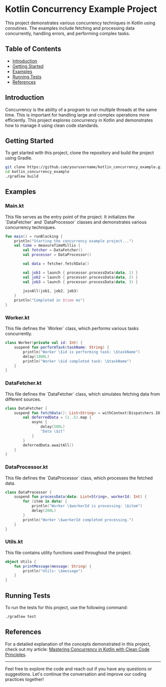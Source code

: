 
# Kotlin Concurrency Example Project

This project demonstrates various concurrency techniques in Kotlin using coroutines. The examples include fetching and processing data concurrently, handling errors, and performing complex tasks.

## Table of Contents

- [Introduction](#introduction)
- [Getting Started](#getting-started)
- [Examples](#examples)
- [Running Tests](#running-tests)
- [References](#references)

## Introduction

Concurrency is the ability of a program to run multiple threads at the same time. This is important for handling large and complex operations more efficiently. This project explores concurrency in Kotlin and demonstrates how to manage it using clean code standards.

## Getting Started

To get started with this project, clone the repository and build the project using Gradle.

```bash
git clone https://github.com/yourusername/kotlin_concurrency_example.git
cd kotlin_concurrency_example
./gradlew build
```

## Examples

### Main.kt

This file serves as the entry point of the project. It initializes the \`DataFetcher\` and \`DataProcessor\` classes and demonstrates various concurrency techniques.

```kotlin
fun main() = runBlocking {
    println("Starting the concurrency example project...")
    val time = measureTimeMillis {
        val fetcher = DataFetcher()
        val processor = DataProcessor()

        val data = fetcher.fetchData()

        val job1 = launch { processor.processData(data, 1) }
        val job2 = launch { processor.processData(data, 2) }
        val job3 = launch { processor.processData(data, 3) }
        
        joinAll(job1, job2, job3)
    }
    println("Completed in $time ms")
}
```

### Worker.kt

This file defines the \`Worker\` class, which performs various tasks concurrently.

```kotlin
class Worker(private val id: Int) {
    suspend fun performTask(taskName: String) {
        println("Worker \$id is performing task: \$taskName")
        delay(1000L)
        println("Worker \$id completed task: \$taskName")
    }
}
```

### DataFetcher.kt

This file defines the \`DataFetcher\` class, which simulates fetching data from different sources.

```kotlin
class DataFetcher {
    suspend fun fetchData(): List<String> = withContext(Dispatchers.IO) {
        val deferredData = (1..5).map { 
            async {
                delay(500L)
                "Data \$it"
            }
        }
        deferredData.awaitAll()
    }
}
```

### DataProcessor.kt

This file defines the \`DataProcessor\` class, which processes the fetched data.

```kotlin
class DataProcessor {
    suspend fun processData(data: List<String>, workerId: Int) {
        for (item in data) {
            println("Worker \$workerId is processing: \$item")
            delay(200L)
        }
        println("Worker \$workerId completed processing.")
    }
}
```

### Utils.kt

This file contains utility functions used throughout the project.

```kotlin
object Utils {
    fun printMessage(message: String) {
        println("Utils: \$message")
    }
}
```

## Running Tests

To run the tests for this project, use the following command:

```bash
./gradlew test
```

## References

For a detailed explanation of the concepts demonstrated in this project, check out my article: [Mastering Concurrency in Kotlin with Clean Code Principles](https://bit.ly/3Yyw5nx).

---

Feel free to explore the code and reach out if you have any questions or suggestions. Let's continue the conversation and improve our coding practices together!
